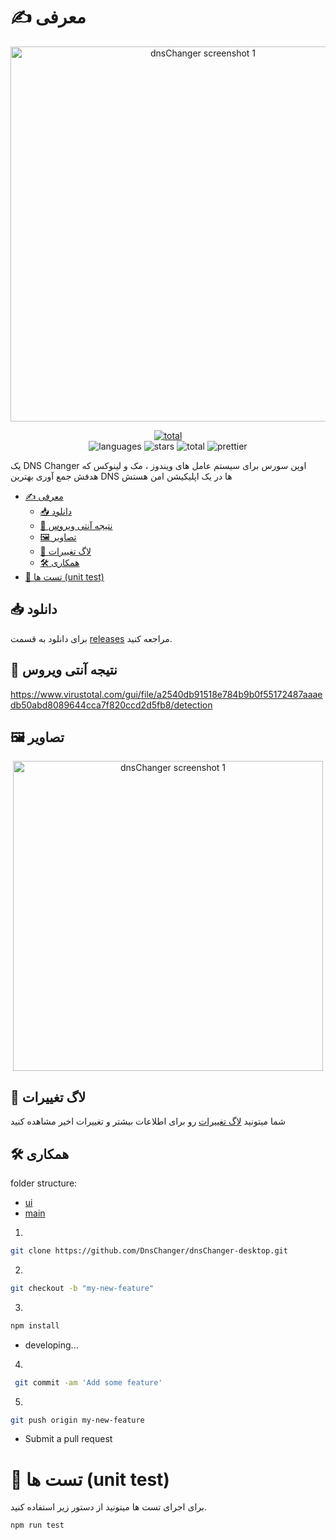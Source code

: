 

# ✍️ معرفی


<p align="center">
    <img src="https://media.discordapp.net/attachments/1061003400159952948/1080814684481011762/dns-4.png" alt="dnsChanger screenshot 1" width="600">
</p>

<p align="center">
    <a href="https://discord.gg/p9TZzEV39e" target="_blank">
         <img src="https://discordapp.com/api/guilds/1088561568272367777/widget.png?style=banner2" alt="total" >
    </a>
<br/>
    <img src="https://img.shields.io/github/languages/top/DnsChanger/dnsChanger-desktop" alt="languages" >
    <img src="https://img.shields.io/github/stars/dnsChanger/dnsChanger-desktop" alt="stars">
    <img src="https://img.shields.io/github/downloads/DnsChanger/dnsChanger-desktop/total.svg" alt="total" >
    <img src="https://img.shields.io/badge/code_style-prettier-ff69b4.svg?style=flat-square" alt="prettier" >
</p>


یک DNS Changer  اوپن سورس برای سیستم عامل های ویندوز ، مک و لینوکس که هدفش جمع آوری بهترین DNS ها در یک اپلیکیشن
امن هستش

- [✍️ معرفی](#️-معرفی)
  - [📥 دانلود](#-دانلود)
  - [🦠 نتیجه آنتی ویروس](#-نتیجه-آنتی-ویروس)
  - [🖼️ تصاویر](#️-تصاویر)
  - [📝 لاگ تغییرات](#-لاگ-تغییرات)
  - [🛠️ همکاری](#️-همکاری)
- [🧪 تست ها (unit test)](#-تست-ها-unit-test)


## 📥 دانلود
برای دانلود به قسمت [releases](https://github.com/DnsChanger/dnsChanger-desktop/releases) مراجعه کنید.

## 🦠 نتیجه آنتی ویروس 
https://www.virustotal.com/gui/file/a2540db91518e784b9b0f55172487aaaedb50abd8089644cca7f820ccd2d5fb8/detection
## 🖼️ تصاویر

<p align="center">
    <img src=".github/1.png?raw=true" alt="dnsChanger screenshot 1" width="496">
</p>


## 📝 لاگ تغییرات

شما میتونید [لاگ تغییرات](changelog.md) رو برای اطلاعات بیشتر و تغییرات اخیر مشاهده کنید

## 🛠️ همکاری
folder structure:
- [ui](https://github.com/DnsChanger/dnsChanger-desktop/tree/main/src/renderer)
- [main](https://github.com/DnsChanger/dnsChanger-desktop/tree/main/src/main)

1.

```bash 
git clone https://github.com/DnsChanger/dnsChanger-desktop.git
```

2.

```bash
git checkout -b "my-new-feature"
```

3.

```bash
npm install
```

- developing...

4.

```bash
 git commit -am 'Add some feature'
```

5.

```bash
git push origin my-new-feature
```

- Submit a pull request

# 🧪 تست ها (unit test)

برای اجرای تست ها میتونید از دستور زیر استفاده کنید.

```shell
npm run test
```

